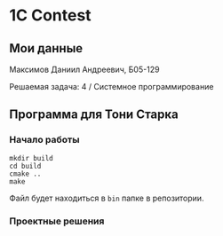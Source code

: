 # 1C Contest

## Мои данные

Максимов Даниил Андреевич, Б05-129

Решаемая задача: 4 / Системное программирование

## Программа для Тони Старка

### Начало работы

```
mkdir build
cd build
cmake ..
make
```

Файл будет находиться в `bin` папке в репозитории.

### Проектные решения

